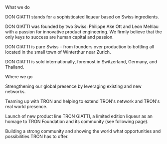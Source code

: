 What we do

DON GIATTI stands for a sophisticated liqueur based on Swiss ingredients.

DON GIATTI was founded by two Swiss: Philippe Ake Ott and Leon Mehlau with a passion for innovative product engineering. We                  firmly believe that the only keys to success are human capital and passion.

DON GIATTI is pure Swiss – from founders over production to bottling all located in the small town of Winterthur near Zurich.

DON GIATTI is sold internationally, foremost in Switzerland, Germany, and Thailand.  

Where we go

Strengthening our global presence by leveraging existing and new networks.

Teaming up with TRON and helping to extend TRON's network and TRON's real world presence.

Launch of new product line TRON GIATTI, a limited edition liqueur as an homage to TRON Foundation and its community (see following page).

Building  a strong community and showing the world what opportunities and possibilities TRON has to offer.
